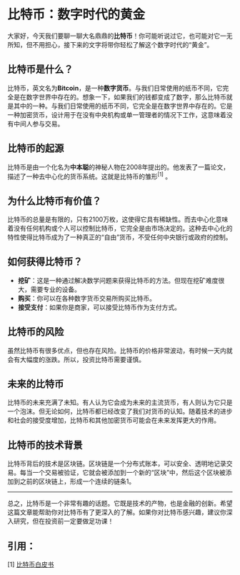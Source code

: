 # 比特币：数字时代的黄金

大家好，今天我们要聊一聊大名鼎鼎的**比特币**！你可能听说过它，也可能对它一无所知，但不用担心，接下来的文字将带你轻松了解这个数字时代的“黄金”。


## 比特币是什么？

比特币，英文名为**Bitcoin**，是一种**数字货币**。与我们日常使用的纸币不同，它完全是在数字世界中存在的。想象一下，如果我们的钱都变成了数字，那么比特币就是其中的一种。与我们日常使用的纸币不同，它完全是在数字世界中存在的。它是一种加密货币，设计用于在没有中央机构或单一管理者的情况下工作，这意味着没有中间人参与交易。

## 比特币的起源

比特币是由一个化名为**中本聪**的神秘人物在2008年提出的。他发表了一篇论文，描述了一种去中心化的货币系统。这就是比特币的雏形<sup>[1]</sup> 。

## 为什么比特币有价值？

比特币的总量是有限的，只有2100万枚，这使得它具有稀缺性。而去中心化意味着没有任何机构或个人可以控制比特币，它完全是由市场决定的。这种去中心化的特性使得比特币成为了一种真正的“自由”货币，不受任何中央银行或政府的控制。

## 如何获得比特币？

- **挖矿**：这是一种通过解决数学问题来获得比特币的方法。但现在挖矿难度很大，需要专业的设备。
- **购买**：你可以在各种数字货币交易所购买比特币。
- **接受支付**：如果你是商家，可以接受比特币作为支付方式。

## 比特币的风险

虽然比特币有很多优点，但也存在风险。比特币的价格非常波动，有时候一天内就会有大幅度的涨跌。所以，投资比特币需要谨慎。

## 未来的比特币

比特币的未来充满了未知。有人认为它会成为未来的主流货币，有人则认为它只是一个泡沫。但无论如何，比特币都已经改变了我们对货币的认知。随着技术的进步和社会的接受度增加，比特币和其他加密货币可能会在未来发挥更大的作用。

## 比特币的技术背景
比特币背后的技术是区块链。区块链是一个分布式账本，可以安全、透明地记录交易。每当一个交易被验证，它就会被添加到一个新的“区块”中，然后这个区块被添加到之前的区块链上，形成一个连续的链条1。

---

总之，比特币是一个非常有趣的话题。它既是技术的产物，也是金融的创新。希望这篇文章能帮助你对比特币有了更深入的了解。如果你对比特币感兴趣，建议你深入研究，但在投资前一定要做足功课！

## 引用：

[1] [比特币白皮书](https://bitcoin.org/files/bitcoin-paper/bitcoin_zh_cn.pdf)
